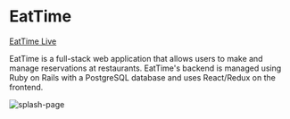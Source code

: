 # EatTime

[EatTime Live](https://eattime.herokuapp.com)

EatTime is a full-stack web application that allows users to make and manage reservations at restaurants. EatTime's backend is managed using Ruby on Rails with a PostgreSQL database and uses React/Redux on the frontend.

![splash-page](https://user-images.githubusercontent.com/32603834/36045129-96eb0a34-0d89-11e8-941c-6e93eaedd323.jpg)
